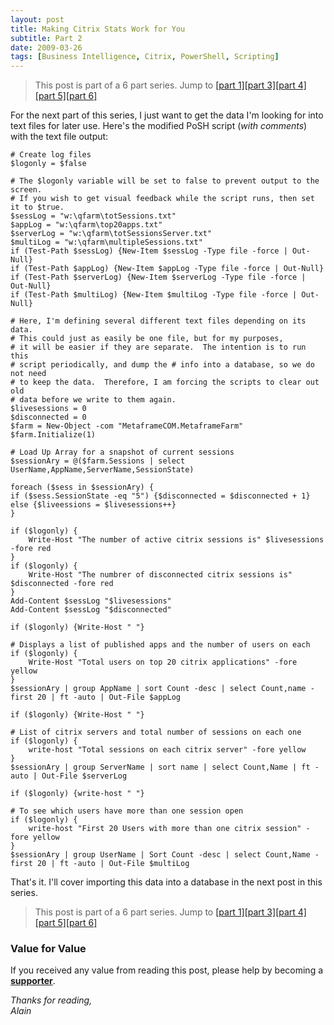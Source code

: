 ```yaml
---
layout: post
title: Making Citrix Stats Work for You
subtitle: Part 2
date: 2009-03-26
tags: [Business Intelligence, Citrix, PowerShell, Scripting]
---
```


> This post is part of a 6 part series.  Jump to [\[part 1\]](/2009-03-26-making-citrix-stats-work-for-you-part-1/)[\[part 3\]](/2009-03-27-making-citrix-stats-work-for-you-part-3/)[\[part 4\]](/2009-03-31-making-citrix-stats-work-for-you-part-4/)[\[part 5\]](/2009-04-13-making-citrix-stats-work-for-you-part-5/)[\[part 6\]](/2009-04-21-making-citrix-stats-work-for-you-part-6/)

For the next part of this series, I just want to get the data I'm looking for into text files for later use.  Here's the modified PoSH script (<em>with comments</em>) with the text file output:

```posh
# Create log files
$logonly = $false

# The $logonly variable will be set to false to prevent output to the screen.
# If you wish to get visual feedback while the script runs, then set it to $true.
$sessLog = "w:\qfarm\totSessions.txt"
$appLog = "w:\qfarm\top20apps.txt"
$serverLog = "w:\qfarm\totSessionsServer.txt"
$multiLog = "w:\qfarm\multipleSessions.txt"
if (Test-Path $sessLog) {New-Item $sessLog -Type file -force | Out-Null}
if (Test-Path $appLog) {New-Item $appLog -Type file -force | Out-Null}
if (Test-Path $serverLog) {New-Item $serverLog -Type file -force | Out-Null}
if (Test-Path $multiLog) {New-Item $multiLog -Type file -force | Out-Null}

# Here, I'm defining several different text files depending on its data.  
# This could just as easily be one file, but for my purposes, 
# it will be easier if they are separate.  The intention is to run this 
# script periodically, and dump the # info into a database, so we do not need 
# to keep the data.  Therefore, I am forcing the scripts to clear out old 
# data before we write to them again.
$livesessions = 0
$disconnected = 0
$farm = New-Object -com "MetaframeCOM.MetaframeFarm"
$farm.Initialize(1)

# Load Up Array for a snapshot of current sessions
$sessionAry = @($farm.Sessions | select UserName,AppName,ServerName,SessionState)

foreach ($sess in $sessionAry) {
if ($sess.SessionState -eq "5") {$disconnected = $disconnected + 1}
else {$liveessions = $livesessions++}
}

if ($logonly) {
    Write-Host "The number of active citrix sessions is" $livesessions -fore red
}
if ($logonly) {
    Write-Host "The numbrer of disconnected citrix sessions is" $disconnected -fore red
}
Add-Content $sessLog "$livesessions"
Add-Content $sessLog "$disconnected"

if ($logonly) {Write-Host " "}

# Displays a list of published apps and the number of users on each
if ($logonly) {
    Write-Host "Total users on top 20 citrix applications" -fore yellow
}
$sessionAry | group AppName | sort Count -desc | select Count,name -first 20 | ft -auto | Out-File $appLog

if ($logonly) {Write-Host " "}

# List of citrix servers and total number of sessions on each one
if ($logonly) {
    write-host "Total sessions on each citrix server" -fore yellow
}
$sessionAry | group ServerName | sort name | select Count,Name | ft -auto | Out-File $serverLog

if ($logonly) {write-host " "}

# To see which users have more than one session open
if ($logonly) {
    write-host "First 20 Users with more than one citrix session" -fore yellow
}
$sessionAry | group UserName | Sort Count -desc | select Count,Name -first 20 | ft -auto | Out-File $multiLog
```

That's it.  I'll cover importing this data into a database in the next post in this series.

> This post is part of a 6 part series.  Jump to [\[part 1\]](/2009-03-26-making-citrix-stats-work-for-you-part-1/)[\[part 3\]](/2009-03-27-making-citrix-stats-work-for-you-part-3/)[\[part 4\]](/2009-03-31-making-citrix-stats-work-for-you-part-4/)[\[part 5\]](/2009-04-13-making-citrix-stats-work-for-you-part-5/)[\[part 6\]](/2009-04-21-making-citrix-stats-work-for-you-part-6/)

### Value for Value
If you received any value from reading this post, please help by becoming a [**supporter**](https://www.paypal.com/donate?hosted_button_id=73HNLGA2SGLLU).

*Thanks for reading,*  
*Alain*